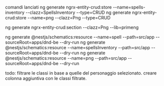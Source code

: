 comandi lanciati
ng generate ngrx-entity-crud:store --name=spells-inventory --clazz=SpellsInventory --type=CRUD
ng generate ngrx-entity-crud:store --name=png --clazz=Png --type=CRUD

ng generate ngrx-entity-crud:section --clazz=Png --lib=primeng

ng generate @nestjs/schematics:resource --name=spell --path=src/app --sourceRoot=apps/dnd-be  --dry-run
ng generate @nestjs/schematics:resource --name=spellsInventory --path=src/app --sourceRoot=apps/dnd-be  --dry-run
ng generate @nestjs/schematics:resource --name=png --path=src/app --sourceRoot=apps/dnd-be  --dry-run


todo:
filtrare le classi in base a quelle del personaggio selezionato. creare colonna aggiuntiva con le classi filtrate.
